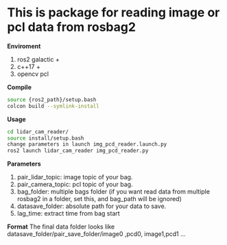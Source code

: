 # This is package for reading image or pcl data from rosbag2 

**Enviroment**
1. ros2 galactic +
2. c++17 +
3. opencv pcl

**Compile**
```bash
source {ros2_path}/setup.bash
colcon build --symlink-install
```
**Usage**
```bash
cd lidar_cam_reader/
source install/setup.bash
change parameters in launch img_pcd_reader.launch.py
ros2 launch lidar_cam_reader img_pcd_reader.py
```
**Parameters**
1. pair_lidar_topic: image topic of your bag.
2. pair_camera_topic: pcl topic of your bag.
3. bag_folder: multiple bags folder (if you want read data from multiple rosbag2 in a folder, set this, and bag_path will be ignored)
4. datasave_folder: absolute path for your data to save.
5. lag_time: extract time from bag start

**Format**
The final data folder looks like datasave_folder/pair_save_folder/image0 ,pcd0, image1,pcd1 ...